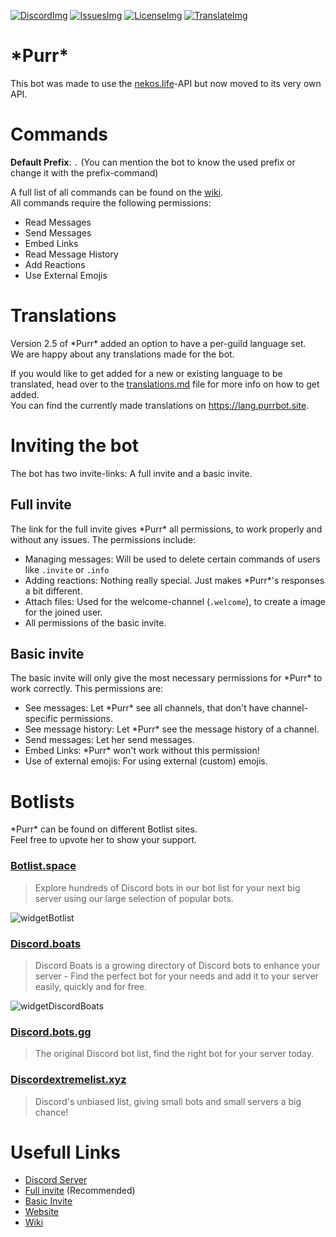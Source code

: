 <!-- Badges -->
[DiscordImg]: https://img.shields.io/discord/423771795523371019?color=%237289DA&label=Chat&logo=Discord&logoColor=white&style=plastic
[IssuesImg]: https://img.shields.io/github/issues/Andre601/PurrBot?label=Issues&logo=GitHub&style=plastic
[LicenseImg]: https://img.shields.io/github/license/Andre601/PurrBot.svg?label=License&logo=GitHub&style=plastic
[TranslateImg]: https://img.shields.io/badge/Translations-on%20Crowdin-blue?style=plastic&logo=Crowdin

<!-- Discord OAuth -->
[Full invite]: https://discord.com/oauth2/authorize?scope=bot&client_id=425382319449309197&permissions=387136
[Basic invite]: https://discord.com/oauth2/authorize?scope=bot&client_id=425382319449309197&permissions=346176

<!-- Website links -->
[Website]: https://purrbot.site
[Discord]: https://purrbot.site/discord
[Wiki]: https://docs.purrbot.site/bot
[translations]: https://lang.purrbot.site
[commands]: https://docs.purrbot.site/bot/commands

<!-- GitHub links -->
[Issues]: https://github.com/purrbot-site/PurrBot/issues
[License]: https://github.com/purrbot-site/PurrBot/blob/master/LICENSE
[translations.md]: https://github.com/purrbot-site/PurrBot/blob/master/translations.md

<!-- Other links -->
[nekos.life]: https://nekos.life

<!-- Widgets -->
[widgetBotlist]: https://api.botlist.space/widget/425382319449309197/6  
[widgetDiscordBoats]: https://discord.boats/api/widget/425382319449309197

<!-- Botlists -->
[botlist]: https://botlist.space/bot/425382319449309197  
[discordBots]: https://discord.bots.gg/bots/425382319449309197  
[discordBoats]: https://discord.boats/bot/purr  
[debl]: https://discordextremelist.xyz/bots/purr

[![DiscordImg]][Discord] [![IssuesImg]][Issues] [![LicenseImg]][License] [![TranslateImg]][translations]

# \*Purr*
This bot was made to use the [nekos.life]-API but now moved to its very own API.

# Commands
**Default Prefix**: `.` (You can mention the bot to know the used prefix or change it with the prefix-command)

A full list of all commands can be found on the [wiki][commands].  
All commands require the following permissions:  
- Read Messages
- Send Messages
- Embed Links
- Read Message History
- Add Reactions
- Use External Emojis

# Translations
Version 2.5 of \*Purr* added an option to have a per-guild language set.  
We are happy about any translations made for the bot.

If you would like to get added for a new or existing language to be translated, head over to the [translations.md] file for more info on how to get added.  
You can find the currently made translations on https://lang.purrbot.site.

# Inviting the bot
The bot has two invite-links: A full invite and a basic invite.

## Full invite
The link for the full invite gives \*Purr* all permissions, to work properly and without any issues.
The permissions include:
- Managing messages: Will be used to delete certain commands of users like `.invite` or `.info`
- Adding reactions: Nothing really special. Just makes \*Purr*'s responses a bit different.
- Attach files: Used for the welcome-channel (`.welcome`), to create a image for the joined user.
- All permissions of the basic invite.

## Basic invite
The basic invite will only give the most necessary permissions for \*Purr* to work correctly.
This permissions are:
- See messages: Let \*Purr* see all channels, that don't have channel-specific permissions.
- See message history: Let \*Purr* see the message history of a channel.
- Send messages: Let her send messages.
- Embed Links: \*Purr* won't work without this permission!
- Use of external emojis: For using external (custom) emojis.

# Botlists
\*Purr* can be found on different Botlist sites.  
Feel free to upvote her to show your support.

### [Botlist.space][botlist]
> Explore hundreds of Discord bots in our bot list for your next big server using our large selection of popular bots.

![widgetBotlist]

### [Discord.boats][discordBoats]
> Discord Boats is a growing directory of Discord bots to enhance your server - Find the perfect bot for your needs and add it to your server easily, quickly and for free.

![widgetDiscordBoats]

### [Discord.bots.gg][discordBots]
> The original Discord bot list, find the right bot for your server today.

### [Discordextremelist.xyz][debl]
> Discord's unbiased list, giving small bots and small servers a big chance!

# Usefull Links
- [Discord Server][Discord]
- [Full invite] (Recommended)
- [Basic Invite]
- [Website]
- [Wiki]
